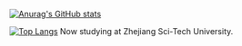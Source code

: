 [![Anurag's GitHub stats](https://github-readme-stats.vercel.app/api?username=flottant)](https://github.com/anuraghazra/github-readme-stats)

[![Top Langs](https://github-readme-stats.vercel.app/api/top-langs/?username=flottant&layout=compact)](https://github.com/anuraghazra/github-readme-stats)
Now studying at Zhejiang Sci-Tech University.
